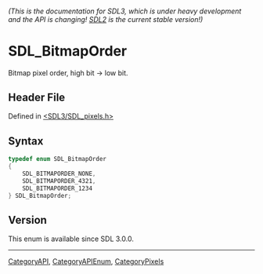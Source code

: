###### (This is the documentation for SDL3, which is under heavy development and the API is changing! [SDL2](https://wiki.libsdl.org/SDL2/) is the current stable version!)
# SDL_BitmapOrder

Bitmap pixel order, high bit -> low bit.

## Header File

Defined in [<SDL3/SDL_pixels.h>](https://github.com/libsdl-org/SDL/blob/main/include/SDL3/SDL_pixels.h)

## Syntax

```c
typedef enum SDL_BitmapOrder
{
    SDL_BITMAPORDER_NONE,
    SDL_BITMAPORDER_4321,
    SDL_BITMAPORDER_1234
} SDL_BitmapOrder;
```

## Version

This enum is available since SDL 3.0.0.

----
[CategoryAPI](CategoryAPI), [CategoryAPIEnum](CategoryAPIEnum), [CategoryPixels](CategoryPixels)

